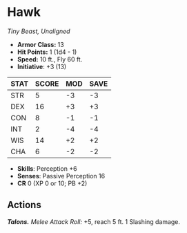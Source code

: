 # Hawk

*Tiny Beast, Unaligned*

- **Armor Class:** 13
- **Hit Points:** 1 (1d4 - 1)
- **Speed:** 10 ft., Fly 60 ft.
- **Initiative**: +3 (13)

|STAT|SCORE|MOD|SAVE|
| --- | --- | --- | ---- |
| STR | 5 | -3 | -3 |
| DEX | 16 | +3 | +3 |
| CON | 8 | -1 | -1 |
| INT | 2 | -4 | -4 |
| WIS | 14 | +2 | +2 |
| CHA | 6 | -2 | -2 |

- **Skills**: Perception +6
- **Senses**: Passive Perception 16
- **CR** 0 (XP 0 or 10; PB +2)

## Actions

***Talons.*** *Melee Attack Roll:* +5, reach 5 ft. 1 Slashing damage.


